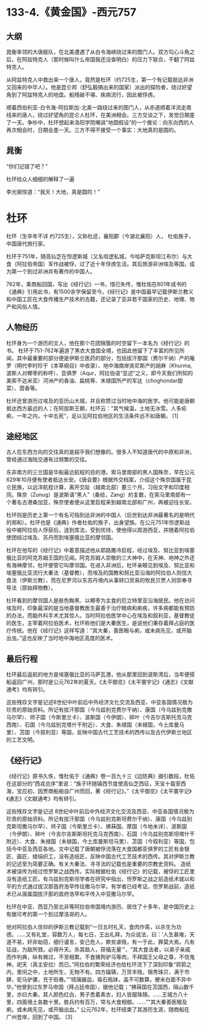 # 133-4.《黄金国》-西元757

## 大纲

晁衡率领的大唐舰队，在北美遭遇了从白令海峡绕过来的图门人。双方勾心斗角之后，在阿兹特克人（那时候叫什么帝国我还没查明白）的压力下联合，干翻了阿兹特克人。

从阿兹特克人中救出来一个唐人，竟然是杜环（约725生，第一个有记载抵达非洲又回来的中华人）。他是昆仑邦（舒弘毅搞出来的国家）派出的探险者，绕过好望角到了阿兹特克人的地盘。船残破不堪、疾病流行，因此被俘虏。

顺着西伯利亚-白令海-阿拉斯加-北美一路绕过来的图门人，从赤道顺着洋流走南线来的唐人，绕过好望角的昆仑人杜环，在美洲相会。三方交谈之下，发觉日期差了一天。争吵中，杜环想起来洛阳学院嘲讽“地圆假设”的一个推论：向东向西的人再次相会时，日期会差一天。三方不得不接受一个事实：大地真的是圆的。

## 晁衡

“你们记错了吧？”

杜环给众人细细的解释了一遍

李光弼惊道：“我天！大地，真是圆的！”

# 杜环

杜环（生卒年不详 约725生），又称杜还，襄阳郡（今湖北襄阳）人， 杜佑族子，中国唐代旅行家。 

杜环于751年，随高仙芝在怛逻斯城（又名呾逻私城，今哈萨克斯坦江布尔）与大食（阿拉伯帝国）军作战被俘，过了近十年俘虏生活。其后旅游非洲埃及等国，成为第一个到过非洲并有著作的中国人。 

762年，乘商船回国，写出《经行记》一书，惜已失传，惟杜佑在801年成书的《通典》引用此书，有1500余字保留至今。《经行记》是中国最早记载伊斯兰教义和中国工匠在大食传播生产技术的古籍，还记录了亚非若干国家的历史、地理、物产和风俗人情。 

## 人物经历

杜环身为一个游历的文人，他在那个花团锦簇的时空留下一本名为《经行记》的书。
杜环于751-762年遍游了黑衣大食国全境，也因此他留下了丰富的所见所闻，其中最重要的部分便是伊斯兰医药的部分，包括拔汗那国（费尔干纳）产的庵罗（明代李时珍于《本草纲目》中收录）、地中海南岸突尼斯产的胡麻（Khurma,波斯人对椰枣的称呼）、亚俱罗（Aqur，阿拉伯语“亚述”之义，即今天我们所知的美索不达米亚）河洲产的香油、扁桃等、末禄国所产的军达（choghondar甜菜）、茴香等。

杜环还曾游历过埃及的亚历山大城，并且称赞过当时地中海的医学。他可能是唐朝抵达西方最远的人；在阿拔斯王朝，杜环云：“其气候温，土地无冰雪。人多疟痢，一年之内，十中五死”，足以见阿拉伯地区的生活条件远不如唐朝。 [1]

## 途经地区

古人在东西方向的交往真的是超乎我们想像的。很多人不知道唐代的中原和非洲，曾经通过海陆交通有过频繁的交往。

东非南方的三兰国是华船最远航程的目的港。索马里南部的黑人国殊奈，早在公元629年10月便有使者抵达长安。《唐会要》根据外交档案，介绍这个殊奈国属于昆仑民族，以远洋航程计算，离开交趾（越南北部）要三个月，习俗文字和印度相同。殊奈（Zunug）是波斯语“黑人”（桑给，Zang）的复数，在索马里南部有一个著名古港桑加亚，殊奈使者便从这里启程来到越南北部和广州，再被迎往长安。

杜环则是历史上第一个有名可指到达非洲的中国人（后世到达非洲最著名的是明代的郑和）。杜环也是《通典》作者杜佑的族子，出身望族。在公元751年怛逻斯战役中被阿拉伯人俘获后，送到库法，受到优待，使他得以周游西亚，并随着阿拉伯使团经过埃及、苏丹而到埃塞俄比亚的摩邻国。

杜环在他写的《经行记》中着意描述他从耶路撒冷启程，经过埃及、努比亚到埃塞俄比亚的阿克苏姆王国的见闻。阿克苏姆人崇敬的三大神中，在天神、地神之外还有海神摩邻，杜环便管它叫摩邻国。在进入非洲后，杜环亲眼见到埃及、努比亚和埃塞俄比亚流行大秦法（基督教），而埃及的国教和努比亚沿海的阿拉伯人则信大食法（伊斯兰教），而在尼罗河以东苏丹境内从事转口贸易的牧民贝贾人则崇奉寻导法（原始拜物教）。

杜环看到的摩邻国人是肤色黝黑、以椰枣为主食的厄立特里亚沿海居民。他在访问埃及时，印象最深的是当地基督教医生最善于治疗眼病和痢疾，许多病都能有预防的办法，而脑外科手术尤其惊人。当时阿拉伯医学中心在埃及和叙利亚，基督教徒的医生，主宰着阿拉伯医术，杜环称他们是大秦医生，是说他们秉存着拜占庭的医疗传统。他在《经行记》这样写道：“其大秦，善医眼与痢，或未病先见，或开脑出虫。”这也反映了当时地中海地区高度的医术。

## 最后行程

杜环最后返航的地方是埃塞俄比亚的马萨瓦港，他从那里回到波斯湾后，当年便搭船返回广州，那时是公元762年的夏天。《太平御览》《太平寰宇记》《通志》《文献通考》均有转引。

这些残存文字是记述8世纪中叶前后中外经济文化交流及西亚、中亚各国情况极为珍贵的原始资料。所记有拔汗那国（今乌兹别克费尔干纳）、康国（今乌兹别克撒马尔罕）、师子国（今斯里兰卡）、波斯国（今伊朗）、碎叶（今吉尔吉斯托克马克西南）、石国（今乌兹别克塔什干附近）、大食、朱禄国（末禄国，今土库曼马里）、苫国（今叙利亚）等国，反映中国古代工艺技术的西传以及古代伊斯兰地区的工艺文明。

## 《经行记》

《经行记》原书久佚，惟杜佑于《通典》卷一百九十三《边防典》摘引数段，杜佑在这部分的“西戎总序”里说：“族子环随镇西节度使高仙芝西征，天宝十载至西海，宝应初，因贾商船舶自广州而回，著《经行记》。”《太平御览》《太平寰宇记》《通志》《文献通考》均有转引。

这些残存文字是记述 8世纪中叶前后中外经济文化交流及西亚、中亚各国情况极为珍贵的原始资料。所记有拔汗那国（今乌兹别克斯坦费尔干纳）、康国（今乌兹别克斯坦撒马尔罕）、师子国（今斯里兰卡）、拂菻国、摩国（今地未详）、波斯国（今伊朗）、碎叶（今吉尔吉斯斯坦托克马克西南）、石国（今乌兹别克斯坦塔什干附近）、大食、朱禄国（末禄国，今土库曼斯坦马里）、苫国（今叙利亚）等国，包括今中亚及西亚各地。文中记载了唐朝被俘流落在大食国都亚俱罗的工匠有金银匠、画匠、绫绢织工，没有造纸匠，反映中国古代工艺技术的西传。其对伊斯兰教的记述至为简要正确。有关大秦法、寻寻法的记载也是重要的宗教史资料。
造纸术被误传为经过怛罗斯之战西传。实际根据杜佑《经行记》的记载，被俘的工匠里没有造纸工匠。有乌兹别克斯坦学者在研究中指出，怛罗斯之战之前造纸术就以和平的方式通过拔汉那首府浩罕传往撒马尔罕。有学者已经考证，怛罗斯战前，造纸术已从唐属国拔汗那的首府浩罕和平传入中亚撒马尔罕。 

杜环在中亚、西亚乃至北非等阿拉伯帝国境内游历、居住了十多年，是中国历史上有据可考的第一个到过摩洛哥的人。

他对阿拉伯人信仰的伊斯兰教记载到“一日五时礼天，食肉作斋，以杀生为功德。……又有礼堂，容数万人，每七日，王出礼拜，为众说法，曰：‘人生甚难，天道不易，奸非劫窃，细行谩言，安己危人，欺贫虐贱，有一于此，罪莫大焉。凡有征战，为敌所戮，必得升天。杀其敌人，获福无量’”，“其大食法者，以弟子亲戚而作判典，纵有微过，不至相累。不食猪狗驴马等肉，不拜国王父母之尊，不信鬼神，祀天（真主安拉）而已。”阿拉伯的繁荣经济也给杜环流下了深刻印象“郛郭之内，里闬之中，土地所生，无物不有。四方辐辏，万货丰贱，锦秀珠贝，满于市肆，驼马驴骡，充于街巷。”“琉璃器皿，瑜石瓶钵，盖不可数算。梗米白面不异中华。”他曾到过东罗马帝国（拜占廷帝国），据他记载；“拂菻国在苫国西，隔山数千里，亦曰大秦。其人颜色红白，男子悉着素衣，妇人皆服珠锦。……王城方八十里，四面境土各数十里。胜兵约有百万，常与大食相御。……”“其大秦善医眼及痢，或未病先见，或开脑出血。”
公元762年，杜环结束了其游历生涯，随商船在广州登岸，回到了中国。 [3]